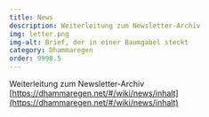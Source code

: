 ```yaml
---
title: News
description: Weiterleitung zum Newsletter-Archiv
img: letter.png
img-alt: Brief, der in einer Baumgabel steckt
category: Dhammaregen
order: 9998.5
---
```


Weiterleitung zum Newsletter-Archiv [https://dhammaregen.net/#/wiki/news/inhalt](https://dhammaregen.net/#/wiki/news/inhalt)